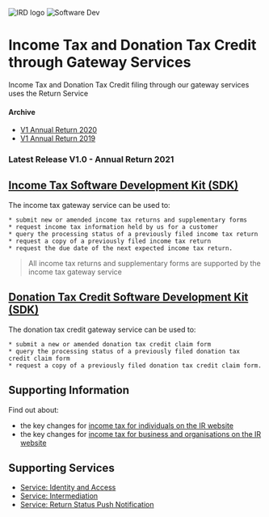 ![IRD logo](../Images/IRlogo.gif)
![Software Dev](../Images/SoftwareDev.png)

# Income Tax and Donation Tax Credit through Gateway Services

Income Tax and Donation Tax Credit filing through our gateway services uses the Return Service

#### Archive 
* [V1 Annual Return 2020](archive/2020/)
* [V1 Annual Return 2019](archive/2019/)

### Latest Release V1.0 - Annual Return 2021

## [Income Tax Software Development Kit (SDK)](IncomeTax.md)
The income tax gateway service can be used to:

	* submit new or amended income tax returns and supplementary forms
	* request income tax information held by us for a customer
	* query the processing status of a previously filed income tax return
	* request a copy of a previously filed income tax return
	* request the due date of the next expected income tax return.
	
> All income tax returns and supplementary forms are supported by the income tax gateway service

## [Donation Tax Credit Software Development Kit (SDK)](DonationTaxCredit.md)  
The donation tax credit gateway service can be used to:

    * submit a new or amended donation tax credit claim form
	* query the processing status of a previously filed donation tax credit claim form
	* request a copy of a previously filed donation tax credit claim form.


## Supporting Information
Find out about:
*	the key changes for [income tax for individuals on the IR website](https://www.ird.govt.nz/income-tax/income-tax-for-individuals)
*	the key changes for [income tax for business and organisations on the IR website](https://www.ird.govt.nz/income-tax/income-tax-for-businesses-and-organisations)

## Supporting Services

* [Service: Identity and Access](https://github.com/InlandRevenue/Gateway_Services-Access/tree/master/Identity%20and%20Access) 
* [Service: Intermediation](https://github.com/InlandRevenue/Gateway_Services-Access/tree/master/Service%20-%20Intermediation)
* [Service: Return Status Push Notification](../Service%20-%20Push%20Notification)
